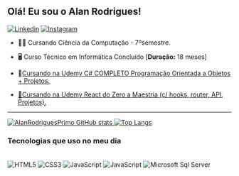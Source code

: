 ## Olá! Eu sou o Alan Rodrigues! 
[![Linkedin](https://img.shields.io/badge/LinkedIn-0077B5?style=for-the-badge&logo=linkedin&logoColor=white)](https://www.linkedin.com/in/alan-rodrigues-primo-22732817b/)
[![Instagram](https://img.shields.io/badge/Instagram-E4405F?style=for-the-badge&logo=instagram&logoColor=white)](https://www.instagram.com/lan_rodriguezz/)
* 👨‍🎓 Cursando Ciência da Computação - 7ºsemestre.

* 🖥️ Curso Técnico em Informática Concluído [**Duração:** 18 meses]

* 🌱<a href= "https://www.udemy.com/course/programacao-orientada-a-objetos-csharp/?couponCode=MT24125">Cursando na Udemy C# COMPLETO Programação Orientada a Objetos + Projetos.

* 🌱<a href= "https://www.udemy.com/course/react-do-zero-a-maestria-c-hooks-router-api-projetos/?couponCode=MT24125">Cursando na Udemy React do Zero a Maestria (c/ hooks, router, API, Projetos).

 -----------------------------------------------------------------------------------------------
 
![AlanRodriguesPrimo GitHub stats](https://github-readme-stats.vercel.app/api?username=AlanRodriguesPrimo&show_icons=true&theme=dracula) [![Top Langs](https://github-readme-stats.vercel.app/api/top-langs/?username=AlanRodriguesPrimo&layout=compact)](https://github.com/AlanRodriguesPrimo/github-readme-stats)
 
### Tecnologias que uso no meu dia
  <div style="display: inline-block"><br>
        <img align="center" alt="HTML5" src="https://img.shields.io/badge/HTML5-E34F26?style=for-the-badge&logo=html5&logoColor=white"> 
        <img align="center" alt="CSS3" src="https://img.shields.io/badge/CSS3-1572B6?style=for-the-badge&logo=css3&logoColor=white"> 
        <img align="center" alt="JavaScript" src="https://img.shields.io/badge/JavaScript-F7DF1E?style=for-the-badge&logo=javascript&logoColor=black"> 
        <img align="center" alt="JavaScript" src="https://img.shields.io/badge/Java-ED8B00?style=for-the-badge&logo=openjdk&logoColor=white">
        <img align="center" alt="Microsoft Sql Server" src="https://img.shields.io/badge/Microsoft%20SQL%20Server-CC2927?style=for-the-badge&logo=microsoft%20sql%20server&logoColor=white">
  </div>
